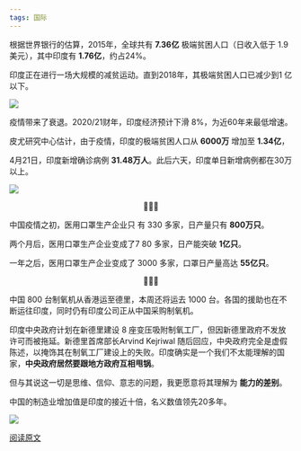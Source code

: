 ```yaml
---
tags: 国际
---
```


根据世界银行的估算，2015年，全球共有 **7.36亿** 极端贫困人口（日收入低于 1.9 美元），其中印度有 **1.76亿**，约占24%。

印度正在进行一场大规模的减贫运动。直到2018年，其极端贫困人口已减少到1 亿以下。

![](http://zhouzm.cn/DailyRead/assets/images/210428-%E4%B8%96%E7%95%8C%E8%B4%AB%E5%9B%B0%E4%BA%BA%E5%8F%A3.png)

疫情带来了衰退。2020/21财年，印度经济预计下滑 8%，为近60年来最低增速。

皮尤研究中心估计，由于疫情，印度的极端贫困人口从 **6000万** 增加至 **1.34亿**，

4月21日，印度新增确诊病例 **31.48万人**。此后六天，印度单日新增病例都在30万以上。

![](http://zhouzm.cn/DailyRead/assets/images/210428-%E5%8D%B0%E5%BA%A6%E5%8D%95%E6%97%A5%E6%96%B0%E5%A2%9E%E7%A1%AE%E8%AF%8A%E7%97%85%E4%BE%8B.webp)

<center>🍓🍓🍓</center>

中国疫情之初，医用口罩生产企业只 有 330 多家，日产量只有 **800万只**。

两个月后，医用口罩生产企业变成了7 80 多家，日产能突破 **1亿只**。

一年之后，医用口罩生产企业变成了 3000 多家，口罩日产量高达 **55亿只**。


<center>🍓🍓🍓</center>

中国 800 台制氧机从香港运至德里，本周还将运去 1000 台。各国的援助也在不断运往印度，同时仍有印度公司正从中国采购制氧机。

印度中央政府计划在新德里建设 8 座变压吸附制氧工厂，但因新德里政府不发放许可而被拖延。新德里首席部长Arvind Kejriwal 随后回应，中央政府完全是虚假陈述，以掩饰其在制氧工厂建设上的失败。印度确实是一个我们不太能理解的国家，**中央政府居然要跟地方政府互相甩锅**。

但与其说这一切是思维、信仰、意志的问题，我更愿意将其理解为 **能力的差别**。

中国的制造业增加值是印度的接近十倍，名义数值领先20多年。

![](http://zhouzm.cn/DailyRead/assets/images/210428-%E5%88%B6%E9%80%A0%E4%B8%9A%E5%A2%9E%E5%8A%A0%E5%80%BC.png)

[阅读原文](https://mp.weixin.qq.com/s/c43B7gTb-jUnruvd3O08Aw)
